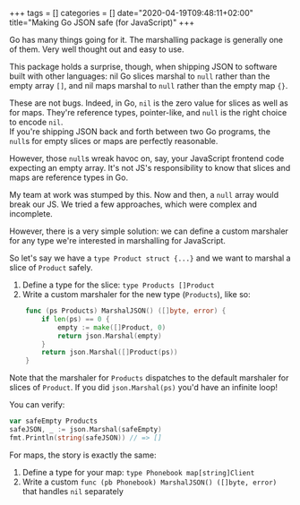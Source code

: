 +++
tags = []
categories = []
date="2020-04-19T09:48:11+02:00"
title="Making Go JSON safe (for JavaScript)"
+++

Go has many things going for it. The marshalling package is generally one of them. Very well thought out and easy to use.

This package holds a surprise, though, when shipping JSON to software built with other languages: nil Go slices marshal to `null` rather than the empty array `[]`, and nil maps marshal to `null` rather than the empty map `{}`.

These are not bugs. Indeed, in Go, `nil` is the zero value for slices as well as for maps. They're reference types, pointer-like, and `null` is the right choice to encode `nil`. \
If you're shipping JSON back and forth between two Go programs, the `null`s for empty slices or maps are perfectly reasonable.

However, those `null`s wreak havoc on, say, your JavaScript frontend code expecting an empty array. It's not JS's responsibility to know that slices and maps are reference types in Go.

My team at work was stumped by this. Now and then, a `null` array would break our JS. We tried a few approaches, which were complex and incomplete.

However, there is a very simple solution: we can define a custom marshaler for any type we're interested in marshalling for JavaScript.

So let's say we have a `type Product struct {...}` and we want to marshal a slice of `Product` safely.

1. Define a type for the slice: `type Products []Product`
1. Write a custom marshaler for the new type (`Products`), like so:

``` go
    func (ps Products) MarshalJSON() ([]byte, error) {
        if len(ps) == 0 {
            empty := make([]Product, 0)
            return json.Marshal(empty)
        }
        return json.Marshal([]Product(ps))
    }
```

Note that the marshaler for `Products` dispatches to the default marshaler for slices of `Product`.  If you did `json.Marshal(ps)` you'd have an infinite loop!

You can verify:

``` go
var safeEmpty Products
safeJSON, _ := json.Marshal(safeEmpty)
fmt.Println(string(safeJSON)) // => []
```

For maps, the story is exactly the same:

1. Define a type for your map: `type Phonebook map[string]Client`
1. Write a custom `func (pb Phonebook) MarshalJSON() ([]byte, error)` that handles `nil` separately
